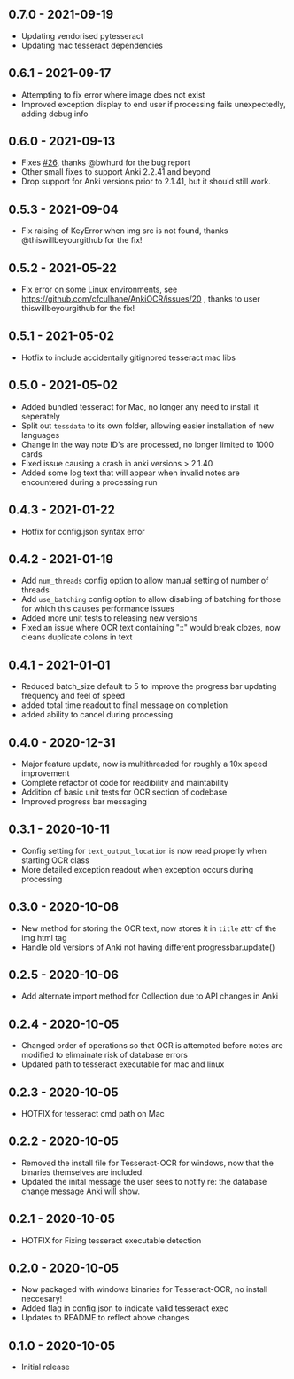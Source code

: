 ## 0.7.0 - 2021-09-19
- Updating vendorised pytesseract
- Updating mac tesseract dependencies


## 0.6.1 - 2021-09-17

- Attempting to fix error where image does not exist
- Improved exception display to end user if processing fails unexpectedly, adding debug info

## 0.6.0 - 2021-09-13

- Fixes [#26](https://github.com/cfculhane/AnkiOCR/issues/26), thanks @bwhurd for the bug report
- Other small fixes to support Anki 2.2.41 and beyond
- Drop support for Anki versions prior to 2.1.41, but it should still work.

## 0.5.3 - 2021-09-04

- Fix raising of KeyError when img src is not found, thanks @thiswillbeyourgithub for the fix!

## 0.5.2 - 2021-05-22

- Fix error on some Linux environments, see https://github.com/cfculhane/AnkiOCR/issues/20 , thanks to user
  thiswillbeyourgithub for the fix!

## 0.5.1 - 2021-05-02

- Hotfix to include accidentally gitignored tesseract mac libs

## 0.5.0 - 2021-05-02

- Added bundled tesseract for Mac, no longer any need to install it seperately
- Split out `tessdata` to its own folder, allowing easier installation of new languages
- Change in the way note ID's are processed, no longer limited to 1000 cards
- Fixed issue causing a crash in anki versions > 2.1.40
- Added some log text that will appear when invalid notes are encountered during a processing run

## 0.4.3 - 2021-01-22

- Hotfix for config.json syntax error

## 0.4.2 - 2021-01-19

- Add `num_threads` config option to allow manual setting of number of threads
- Add `use_batching` config option to allow disabling of batching for those for which this causes performance issues
- Added more unit tests to releasing new versions
- Fixed an issue where OCR text containing "::" would break clozes, now cleans duplicate colons in text

## 0.4.1 - 2021-01-01

- Reduced batch_size default to 5 to improve the progress bar updating frequency and feel of speed
- added total time readout to final message on completion
- added ability to cancel during processing

## 0.4.0 - 2020-12-31

- Major feature update, now is multithreaded for roughly a 10x speed improvement
- Complete refactor of code for readibility and maintability
- Addition of basic unit tests for OCR section of codebase
- Improved progress bar messaging

## 0.3.1 - 2020-10-11

- Config setting for `text_output_location` is now read properly when starting OCR class
- More detailed exception readout when exception occurs during processing

## 0.3.0 - 2020-10-06

- New method for storing the OCR text, now stores it in `title` attr of the img html tag
- Handle old versions of Anki not having different progressbar.update()

## 0.2.5 - 2020-10-06

- Add alternate import method for Collection due to API changes in Anki

## 0.2.4 - 2020-10-05

- Changed order of operations so that OCR is attempted before notes are modified to elimainate risk of database errors
- Updated path to tesseract executable for mac and linux

## 0.2.3 - 2020-10-05

- HOTFIX for tesseract cmd path on Mac

## 0.2.2 - 2020-10-05

- Removed the install file for Tesseract-OCR for windows, now that the binaries themselves are included.
- Updated the inital message the user sees to notify re: the database change message Anki will show.

## 0.2.1 - 2020-10-05

- HOTFIX for Fixing tesseract executable detection

## 0.2.0 - 2020-10-05

- Now packaged with windows binaries for Tesseract-OCR, no install neccesary!
- Added flag in config.json to indicate valid tesseract exec
- Updates to README to reflect above changes

## 0.1.0 - 2020-10-05

- Initial release
